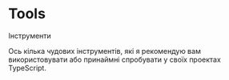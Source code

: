 # Tools
Інструменти

Ось кілька чудових інструментів, які я рекомендую вам використовувати або принаймні спробувати у своїх проектах TypeScript.
